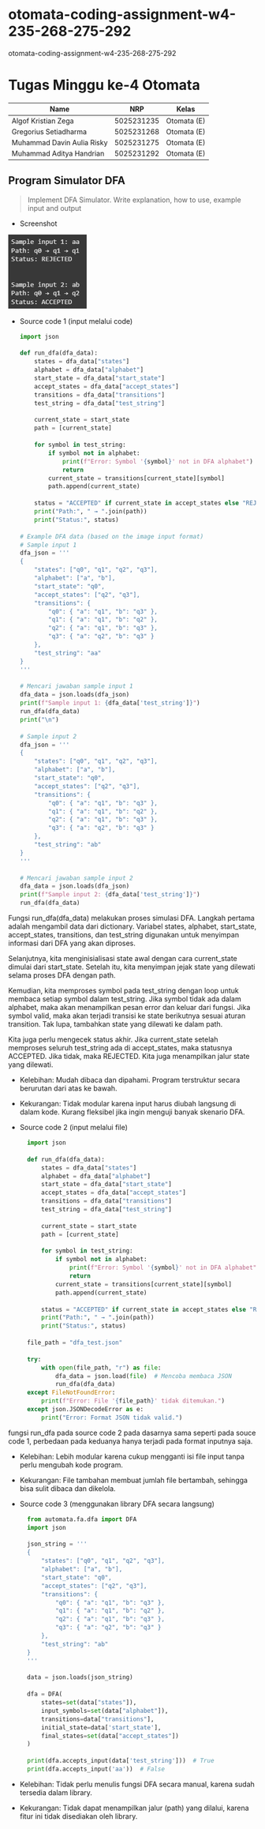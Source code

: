 # otomata-coding-assignment-w4-235-268-275-292
otomata-coding-assignment-w4-235-268-275-292
# Tugas Minggu ke-4 Otomata
| Name           | NRP        | Kelas     |
| ---            | ---        | ----------|
| Algof Kristian Zega | 5025231235 | Otomata (E) |
| Gregorius Setiadharma | 5025231268 | Otomata (E) |
| Muhammad Davin Aulia Risky | 5025231275 | Otomata (E) |
| Muhammad Aditya Handrian | 5025231292 | Otomata (E) |

## Program Simulator DFA

> Implement DFA Simulator. Write explanation, how to use, example input and output

- Screenshot

![contoh-input-output](./asset/contoh_input_output_1.jpg)

- Source code 1 (input melalui code)
    ```py
    import json

    def run_dfa(dfa_data):
        states = dfa_data["states"]
        alphabet = dfa_data["alphabet"]
        start_state = dfa_data["start_state"]
        accept_states = dfa_data["accept_states"]
        transitions = dfa_data["transitions"]
        test_string = dfa_data["test_string"]
    
        current_state = start_state
        path = [current_state]
    
        for symbol in test_string:
            if symbol not in alphabet:
                print(f"Error: Symbol '{symbol}' not in DFA alphabet")
                return
            current_state = transitions[current_state][symbol]
            path.append(current_state)
    
        status = "ACCEPTED" if current_state in accept_states else "REJECTED"
        print("Path:", " → ".join(path))
        print("Status:", status)
    
    # Example DFA data (based on the image input format)
    # Sample input 1
    dfa_json = '''
    {
        "states": ["q0", "q1", "q2", "q3"],
        "alphabet": ["a", "b"],
        "start_state": "q0",
        "accept_states": ["q2", "q3"],
        "transitions": {
            "q0": { "a": "q1", "b": "q3" },
            "q1": { "a": "q1", "b": "q2" },
            "q2": { "a": "q1", "b": "q3" },
            "q3": { "a": "q2", "b": "q3" }
        },
        "test_string": "aa"
    }
    '''
    
    # Mencari jawaban sample input 1
    dfa_data = json.loads(dfa_json)
    print(f"Sample input 1: {dfa_data['test_string']}")
    run_dfa(dfa_data)
    print("\n")
    
    # Sample input 2
    dfa_json = '''
    {
        "states": ["q0", "q1", "q2", "q3"],
        "alphabet": ["a", "b"],
        "start_state": "q0",
        "accept_states": ["q2", "q3"],
        "transitions": {
            "q0": { "a": "q1", "b": "q3" },
            "q1": { "a": "q1", "b": "q2" },
            "q2": { "a": "q1", "b": "q3" },
            "q3": { "a": "q2", "b": "q3" }
        },
        "test_string": "ab"
    }
    '''
    
    # Mencari jawaban sample input 2
    dfa_data = json.loads(dfa_json)
    print(f"Sample input 2: {dfa_data['test_string']}")
    run_dfa(dfa_data)
    ```

Fungsi run_dfa(dfa_data) melakukan proses simulasi DFA. Langkah pertama adalah mengambil data dari dictionary. Variabel states, alphabet, start_state, accept_states, transitions, dan test_string digunakan untuk menyimpan informasi dari DFA yang akan diproses.

Selanjutnya, kita menginisialisasi state awal dengan cara current_state dimulai dari start_state. Setelah itu, kita menyimpan jejak state yang dilewati selama proses DFA dengan path.

Kemudian, kita memproses symbol pada test_string dengan loop untuk membaca setiap symbol dalam test_string. Jika symbol tidak ada dalam alphabet, maka akan menampilkan pesan error dan keluar dari fungsi. Jika symbol valid, maka akan terjadi transisi ke state berikutnya sesuai aturan transition. Tak lupa, tambahkan state yang dilewati ke dalam path.

Kita juga perlu mengecek status akhir. Jika current_state setelah memproses seluruh test_string ada di accept_states, maka statusnya ACCEPTED. Jika tidak, maka REJECTED. Kita juga menampilkan jalur state yang dilewati.

- Kelebihan:
Mudah dibaca dan dipahami.
Program terstruktur secara berurutan dari atas ke bawah.

- Kekurangan:
Tidak modular karena input harus diubah langsung di dalam kode.
Kurang fleksibel jika ingin menguji banyak skenario DFA.

- Source code 2 (input melalui file)
  ```py
    import json
    
    def run_dfa(dfa_data):
        states = dfa_data["states"]
        alphabet = dfa_data["alphabet"]
        start_state = dfa_data["start_state"]
        accept_states = dfa_data["accept_states"]
        transitions = dfa_data["transitions"]
        test_string = dfa_data["test_string"]
    
        current_state = start_state
        path = [current_state]
    
        for symbol in test_string:
            if symbol not in alphabet:
                print(f"Error: Symbol '{symbol}' not in DFA alphabet")
                return
            current_state = transitions[current_state][symbol]
            path.append(current_state)
    
        status = "ACCEPTED" if current_state in accept_states else "REJECTED"
        print("Path:", " → ".join(path))
        print("Status:", status)
    
    file_path = "dfa_test.json"
    
    try:
        with open(file_path, "r") as file:
            dfa_data = json.load(file)  # Mencoba membaca JSON
            run_dfa(dfa_data)
    except FileNotFoundError:
        print(f"Error: File '{file_path}' tidak ditemukan.")
    except json.JSONDecodeError as e:
        print("Error: Format JSON tidak valid.")
  ```
fungsi run_dfa pada source code 2 pada dasarnya sama seperti pada souce code 1, perbedaan pada keduanya hanya terjadi pada format inputnya saja.

- Kelebihan:
Lebih modular karena cukup mengganti isi file input tanpa perlu mengubah kode program.

- Kekurangan:
File tambahan membuat jumlah file bertambah, sehingga bisa sulit dibaca dan dikelola.

- Source code 3 (menggunakan library DFA secara langsung)
  ```py
    from automata.fa.dfa import DFA
    import json
    
    json_string = '''
    {
        "states": ["q0", "q1", "q2", "q3"],
        "alphabet": ["a", "b"],
        "start_state": "q0",
        "accept_states": ["q2", "q3"],
        "transitions": {
            "q0": { "a": "q1", "b": "q3" },
            "q1": { "a": "q1", "b": "q2" },
            "q2": { "a": "q1", "b": "q3" },
            "q3": { "a": "q2", "b": "q3" }
        },
        "test_string": "ab"
    }
    '''
    
    data = json.loads(json_string)
    
    dfa = DFA(
        states=set(data["states"]),
        input_symbols=set(data["alphabet"]),
        transitions=data["transitions"],
        initial_state=data['start_state'],
        final_states=set(data["accept_states"])
    )
    
    print(dfa.accepts_input(data['test_string']))  # True
    print(dfa.accepts_input('aa'))  # False
  ```
- Kelebihan:
Tidak perlu menulis fungsi DFA secara manual, karena sudah tersedia dalam library.

- Kekurangan:
Tidak dapat menampilkan jalur (path) yang dilalui, karena fitur ini tidak disediakan oleh library.

